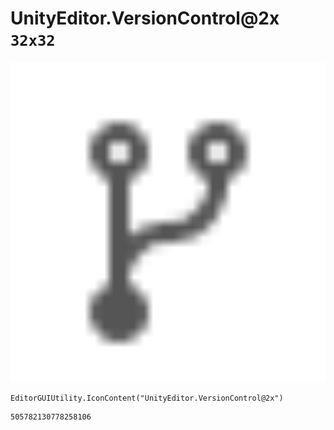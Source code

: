 # UnityEditor.VersionControl@2x `32x32`
<img src="/img/UnityEditor.VersionControl@2x.png" width=512 height=512>

``` CSharp
EditorGUIUtility.IconContent("UnityEditor.VersionControl@2x")
```
```
505782130778258106
```
